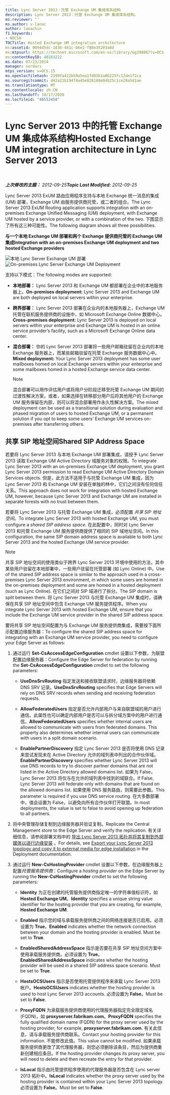 ```yaml
---
title: Lync Server 2013：托管 Exchange UM 集成体系结构
description: Lync Server 2013：托管 Exchange UM 集成体系结构。
ms.reviewer: ''
ms.author: v-lanac
author: lanachin
f1.keywords:
- NOCSH
TOCTitle: Hosted Exchange UM integration architecture
ms:assetid: 0094d5dc-1836-441c-b6e2-f88e35203a8d
ms:mtpsurl: https://technet.microsoft.com/en-us/library/Gg398067(v=OCS.15)
ms:contentKeyID: 48183222
ms.date: 07/23/2014
manager: serdars
mtps_version: v=OCS.15
ms.openlocfilehash: 2399fa421b59a5ea1fd83b1a86225fc12de1f2ca
ms.sourcegitcommit: d42a21b194f4a45e828188e04b25c1ce28a5d1ae
ms.translationtype: MT
ms.contentlocale: zh-CN
ms.lasthandoff: 10/17/2020
ms.locfileid: "48552458"
---
```

# <a name="hosted-exchange-um-integration-architecture-in-lync-server-2013"></a><span data-ttu-id="0650a-103">Lync Server 2013 中的托管 Exchange UM 集成体系结构</span><span class="sxs-lookup"><span data-stu-id="0650a-103">Hosted Exchange UM integration architecture in Lync Server 2013</span></span>

<div data-xmlns="http://www.w3.org/1999/xhtml">

<div class="topic" data-xmlns="http://www.w3.org/1999/xhtml" data-msxsl="urn:schemas-microsoft-com:xslt" data-cs="https://msdn.microsoft.com/">

<div data-asp="https://msdn2.microsoft.com/asp">



</div>

<div id="mainSection">

<div id="mainBody">

<span> </span>

<span data-ttu-id="0650a-104">_**上次修改的主题：** 2012-09-25_</span><span class="sxs-lookup"><span data-stu-id="0650a-104">_**Topic Last Modified:** 2012-09-25_</span></span>

<span data-ttu-id="0650a-105">Lync Server 2013 ExUM 路由应用程序支持与本地 Exchange 统一消息的集成 (UM) 部署，Exchange UM 由服务提供商托管，或二者的组合。</span><span class="sxs-lookup"><span data-stu-id="0650a-105">The Lync Server 2013 ExUM Routing application supports integration with an on-premises Exchange Unified Messaging (UM) deployment, with Exchange UM hosted by a service provider, or with a combination of the two.</span></span> <span data-ttu-id="0650a-106">下图显示了所有这三种可能性。</span><span class="sxs-lookup"><span data-stu-id="0650a-106">The following diagram shows all three possibilities.</span></span>

<span data-ttu-id="0650a-107">**与一个本地 Exchange UM 部署和两个 Exchange 提供商托管的 Exchange UM 集成**</span><span class="sxs-lookup"><span data-stu-id="0650a-107">**Integration with an on-premises Exchange UM deployment and two hosted Exchange providers**</span></span>

<span data-ttu-id="0650a-108">![本地 Lync Server Exchange UM 部署](images/Gg398821.d6498eb9-87ee-40f3-8ecd-852f91546590(OCS.15).jpg "本地 Lync Server Exchange UM 部署")</span><span class="sxs-lookup"><span data-stu-id="0650a-108">![On-premises Lync Server Exchange UM Deployment](images/Gg398821.d6498eb9-87ee-40f3-8ecd-852f91546590(OCS.15).jpg "On-premises Lync Server Exchange UM Deployment")</span></span>

<span data-ttu-id="0650a-109">支持以下模式：</span><span class="sxs-lookup"><span data-stu-id="0650a-109">The following modes are supported:</span></span>

  - <span data-ttu-id="0650a-110">**本地部署：** Lync Server 2013 和 Exchange UM 都部署在企业中的本地服务器上。</span><span class="sxs-lookup"><span data-stu-id="0650a-110">**On-premises deployment:** Lync Server 2013 and Exchange UM are both deployed on local servers within your enterprise.</span></span>

  - <span data-ttu-id="0650a-111">**跨界部署：** Lync Server 2013 部署在企业内的本地服务器上，Exchange UM 托管在联机服务提供商的设施中，如 Microsoft Exchange Online 数据中心。</span><span class="sxs-lookup"><span data-stu-id="0650a-111">**Cross-premises deployment:** Lync Server 2013 is deployed on local servers within your enterprise and Exchange UM is hosted in an online service provider’s facility, such as a Microsoft Exchange Online data center.</span></span>

  - <span data-ttu-id="0650a-112">**混合部署：** 你的 Lync Server 2013 部署将一些用户邮箱驻留在企业内的本地 Exchange 服务器上，而某些邮箱驻留在托管 Exchange 服务数据中心中。</span><span class="sxs-lookup"><span data-stu-id="0650a-112">**Mixed deployment:** Your Lync Server 2013 deployment has some user mailboxes homed on local Exchange servers within your enterprise and some mailboxes homed in a hosted Exchange service data center.</span></span>
    
    <div>
    

    > [!NOTE]  
    > <span data-ttu-id="0650a-113">混合部署可以用作评估用户或将用户分阶段迁移至托管 Exchange UM 期间的过渡性解决方案，或者，如果选择在转移部分用户后将其他用户的 Exchange UM 服务保留在内部，则可以将混合部署用作永久性解决方案。</span><span class="sxs-lookup"><span data-stu-id="0650a-113">The mixed deployment can be used as a transitional solution during evaluation and phased migration of users to hosted Exchange UM, or a permanent solution if you opt to keep some users’ Exchange UM services on-premises after transferring others.</span></span>

    
    </div>

<div>

## <a name="shared-sip-address-space"></a><span data-ttu-id="0650a-114">共享 SIP 地址空间</span><span class="sxs-lookup"><span data-stu-id="0650a-114">Shared SIP Address Space</span></span>

<span data-ttu-id="0650a-115">若要将 Lync Server 2013 与本地 Exchange UM 部署集成，请授予 Lync Server 2013 读取 Exchange UM Active Directory 域服务对象的权限。</span><span class="sxs-lookup"><span data-stu-id="0650a-115">To integrate Lync Server 2013 with an on-premises Exchange UM deployment, you grant Lync Server 2013 permission to read Exchange UM Active Directory Domain Services objects.</span></span> <span data-ttu-id="0650a-116">但是，此方法不适用于与托管 Exchange UM 集成，因为 Lync Server 2013 和 Exchange UM 安装在单独的林中，它们之间没有任何信任关系。</span><span class="sxs-lookup"><span data-stu-id="0650a-116">This approach does not work for integration with hosted Exchange UM, however, because Lync Server 2013 and Exchange UM are installed in separate forests with no trust between them.</span></span>

<span data-ttu-id="0650a-117">若要将 Lync Server 2013 与托管 Exchange UM 集成，必须配置 *共享 SIP 地址空间*。</span><span class="sxs-lookup"><span data-stu-id="0650a-117">To integrate Lync Server 2013 with hosted Exchange UM, you must configure a *shared SIP address space*.</span></span> <span data-ttu-id="0650a-118">在此配置中，同时对 Lync Server 2013 和托管 Exchange UM 服务提供商提供了相同的 SIP 域地址空间。</span><span class="sxs-lookup"><span data-stu-id="0650a-118">In this configuration, the same SIP domain address space is available to both Lync Server 2013 and the hosted Exchange UM service provider.</span></span>

<div>


> [!NOTE]  
> <span data-ttu-id="0650a-119">共享 SIP 地址空间的使用类似于跨界 Lync Server 2013 环境中使用的方法，其中某些用户驻留在本地部署中，一些用户驻留在托管部署 (如 Lync Online) 中。</span><span class="sxs-lookup"><span data-stu-id="0650a-119">Use of the shared SIP address space is similar to the approach used in a cross-premises Lync Server 2013 environment, in which some users are homed in the on-premises deployment and some are homed in a hosted deployment (such as Lync Online).</span></span> <span data-ttu-id="0650a-120">在它们之间对 SIP 域进行了拆分。</span><span class="sxs-lookup"><span data-stu-id="0650a-120">The SIP domain is split between them.</span></span> <span data-ttu-id="0650a-121">将 Lync Server 2013 与托管 Exchange UM 集成时，请确保在共享 SIP 地址空间中包含 Exchange UM 服务提供程序。</span><span class="sxs-lookup"><span data-stu-id="0650a-121">When you integrate Lync Server 2013 with hosted Exchange UM, ensure that you include the Exchange UM service provider in the shared SIP address space.</span></span>



</div>

<span data-ttu-id="0650a-122">要将共享 SIP 地址空间配置为与 Exchange UM 服务提供商集成，需要按下面所示配置边缘服务器：</span><span class="sxs-lookup"><span data-stu-id="0650a-122">To configure the shared SIP address space for integrating with an Exchange UM service provider, you need to configure your Edge Server as follows:</span></span>

1.  <span data-ttu-id="0650a-123">通过运行 **Set-CsAccessEdgeConfiguration** cmdlet 设置以下参数，为联盟配置边缘服务器：</span><span class="sxs-lookup"><span data-stu-id="0650a-123">Configure the Edge Server for federation by running the **Set-CsAccessEdgeConfiguration** cmdlet to set the following parameters:</span></span>
    
      - <span data-ttu-id="0650a-124">**UseDnsSrvRouting** 指定发送和接收联盟请求时，边缘服务器将依赖 DNS SRV 记录。</span><span class="sxs-lookup"><span data-stu-id="0650a-124">**UseDnsSrvRouting** specifies that Edge Servers will rely on DNS SRV records when sending and receiving federation requests.</span></span>
    
      - <span data-ttu-id="0650a-p105">**AllowFederatedUsers** 指定是否允许内部用户与来自联盟域的用户进行通信。此属性也可以确定内部用户是否可以与拆分域方案中的用户进行通信。</span><span class="sxs-lookup"><span data-stu-id="0650a-p105">**AllowFederatedUsers** specifies whether internal users are allowed to communicate with users from federated domains. This property also determines whether internal users can communicate with users in a split domain scenario.</span></span>
    
      - <span data-ttu-id="0650a-127">**EnablePartnerDiscovery** 指定 Lync Server 2013 是否将使用 DNS 记录来尝试发现未在 Active Directory 允许的域列表中列出的合作伙伴域。</span><span class="sxs-lookup"><span data-stu-id="0650a-127">**EnablePartnerDiscovery** specifies whether Lync Server 2013 will use DNS records to try to discover partner domains that are not listed in the Active Directory allowed domains list.</span></span> <span data-ttu-id="0650a-128">如果为 False，Lync Server 2013 将仅与在允许的域列表中找到的域联合。</span><span class="sxs-lookup"><span data-stu-id="0650a-128">If False, Lync Server 2013 will federate only with domains that are found on the allowed domains list.</span></span> <span data-ttu-id="0650a-129">如果使用 DNS 服务路由，则需要此参数。</span><span class="sxs-lookup"><span data-stu-id="0650a-129">This parameter is required if you use DNS service routing.</span></span> <span data-ttu-id="0650a-130">在大多数部署中，值会设置为 False，以避免向所有合作伙伴打开联盟。</span><span class="sxs-lookup"><span data-stu-id="0650a-130">In most deployments, the value is set to false to avoid opening up federation to all partners.</span></span>

2.  <span data-ttu-id="0650a-131">将中央管理存储复制到边缘服务器并验证复制。</span><span class="sxs-lookup"><span data-stu-id="0650a-131">Replicate the Central Management store to the Edge Server and verify the replication.</span></span> <span data-ttu-id="0650a-132">有关详细信息，请参阅部署文档中的 [导出 Lync Server 2013 拓扑并将其复制到外部媒体以进行边缘安装](lync-server-2013-export-your-topology-and-copy-it-to-external-media-for-edge-installation.md) 。</span><span class="sxs-lookup"><span data-stu-id="0650a-132">For details, see [Export your Lync Server 2013 topology and copy it to external media for edge installation](lync-server-2013-export-your-topology-and-copy-it-to-external-media-for-edge-installation.md) in the Deployment documentation.</span></span>

3.  <span data-ttu-id="0650a-133">通过运行 **New-CsHostingProvider** cmdlet 设置以下参数，在边缘服务器上配置*托管服务提供商*：</span><span class="sxs-lookup"><span data-stu-id="0650a-133">Configure a *hosting provider* on the Edge Server by running the **New-CsHostingProvider** cmdlet to set the following parameters:</span></span>
    
      - <span data-ttu-id="0650a-134">**Identity** 为正在创建的托管服务提供商指定唯一的字符串值标识符，如 **Hosted Exchange UM**。</span><span class="sxs-lookup"><span data-stu-id="0650a-134">**Identity** specifies a unique string value identifier for the hosting provider that you are creating, for example, **Hosted Exchange UM**.</span></span>
    
      - <span data-ttu-id="0650a-p108">**Enabled** 指示您的域与承载服务提供商之间的网络连接是否已启用。必须设置为 **True**。</span><span class="sxs-lookup"><span data-stu-id="0650a-p108">**Enabled** indicates whether the network connection between your domain and the hosting provider is enabled. Must be set to **True**.</span></span>
    
      - <span data-ttu-id="0650a-p109">**EnabledSharedAddressSpace** 指示是否要在共享 SIP 地址空间方案中使用承载服务提供商。必须设置为 **True**。</span><span class="sxs-lookup"><span data-stu-id="0650a-p109">**EnabledSharedAddressSpace** indicates whether the hosting provider will be used in a shared SIP address space scenario. Must be set to **True**.</span></span>
    
      - <span data-ttu-id="0650a-139">**HostsOCSUsers** 指示是否使用托管提供程序来承载 Lync Server 2013 帐户。</span><span class="sxs-lookup"><span data-stu-id="0650a-139">**HostsOCSUsers** indicates whether the hosting provider is used to host Lync Server 2013 accounts.</span></span> <span data-ttu-id="0650a-140">必须设置为 **False**。</span><span class="sxs-lookup"><span data-stu-id="0650a-140">Must be set to **False**.</span></span>
    
      - <span data-ttu-id="0650a-141">**ProxyFQDN** 为承载服务提供商使用的代理服务器指定完全限定域名 (FQDN)，如 **proxyserver.fabrikam.com**。</span><span class="sxs-lookup"><span data-stu-id="0650a-141">**ProxyFQDN** specifies the fully qualified domain name (FQDN) for the proxy server used by the hosting provider, for example, **proxyserver.fabrikam.com**.</span></span> <span data-ttu-id="0650a-142">有关此信息，请与承载服务提供商联系。</span><span class="sxs-lookup"><span data-stu-id="0650a-142">Contact your hosting provider for this information.</span></span> <span data-ttu-id="0650a-143">不能修改此值。</span><span class="sxs-lookup"><span data-stu-id="0650a-143">This value cannot be modified.</span></span> <span data-ttu-id="0650a-144">如果承载服务提供商更改了其代理服务器，则您必须删除该条目，然后为提供商重新创建相应条目。</span><span class="sxs-lookup"><span data-stu-id="0650a-144">If the hosting provider changes its proxy server, you will need to delete and then recreate the entry for that provider.</span></span>
    
      - <span data-ttu-id="0650a-145">**IsLocal** 指示由托管提供程序使用的代理服务器是否包含在 Lync server 2013 拓扑中。</span><span class="sxs-lookup"><span data-stu-id="0650a-145">**IsLocal** indicates whether the proxy server used by the hosting provider is contained within your Lync Server 2013 topology.</span></span> <span data-ttu-id="0650a-146">必须设置为 **False**。</span><span class="sxs-lookup"><span data-stu-id="0650a-146">Must be set to **False**.</span></span>

</div>

</div>

<span> </span>

</div>

</div>

</div>

